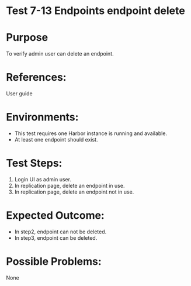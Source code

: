 Test 7-13 Endpoints endpoint delete
=======

# Purpose

To verify admin user can delete an endpoint.

# References:
User guide

# Environments:

* This test requires one Harbor instance is running and available.
* At least one endpoint should exist.

# Test Steps:

1. Login UI as admin user.  
2. In replication page, delete an endpoint in use.  
3. In replication page, delete an endpoint not in use.  

# Expected Outcome:

* In step2, endpoint can not be deleted.  
* In step3, endpoint can be deleted.  

# Possible Problems:
None
